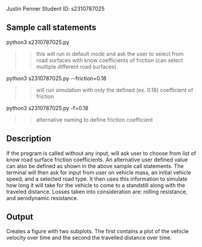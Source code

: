 Justin Penner
Student ID: s2310787025

Sample call statements
-----------------------
python3 s2310787025.py
>> this will run in default mode and ask the user to select from road surfaces with
>> know coefficients of friction (can select multiple different road surfaces).

python3 s2310787025.py --friction=0.18
>> will run simulation with only the defined (ex. 0.18) coefficient of friction

python3 s2310787025.py -f=0.18
>> alternative naming to define friction coefficient

Description
------------
If the program is called without any input, will ask user to choose from list of
know road surface friction coefficients. An alternative user defined value can also
be defined as shown in the above sample call statements. The terminal will then
ask for input from user on vehicle mass, an initial vehicle speed, and a selected
road type. It then uses this information to simulate how long it will take for the
vehicle to come to a standstill along with the traveled distance. Losses taken into
consideration are: rolling resistance, and aerodynamic resistance.

Output
------
Creates a figure with two subplots. The first contains a plot of the vehicle velocity
over time and the second the travelled distance over time.
